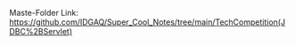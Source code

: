Maste-Folder Link: https://github.com/IDGAQ/Super_Cool_Notes/tree/main/TechCompetition(JDBC%2BServlet)
